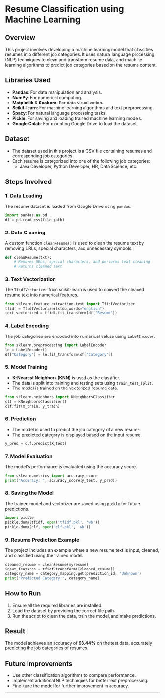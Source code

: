 
# Resume Classification using Machine Learning

## Overview
This project involves developing a machine learning model that classifies resumes into different job categories. It uses natural language processing (NLP) techniques to clean and transform resume data, and machine learning algorithms to predict job categories based on the resume content.

## Libraries Used
- **Pandas**: For data manipulation and analysis.
- **NumPy**: For numerical computing.
- **Matplotlib** & **Seaborn**: For data visualization.
- **Scikit-learn**: For machine learning algorithms and text preprocessing.
- **Spacy**: For natural language processing tasks.
- **Pickle**: For saving and loading trained machine learning models.
- **Google Colab**: For mounting Google Drive to load the dataset.

## Dataset
- The dataset used in this project is a CSV file containing resumes and corresponding job categories.
- Each resume is categorized into one of the following job categories:
  - Java Developer, Python Developer, HR, Data Science, etc.

## Steps Involved

### 1. Data Loading
The resume dataset is loaded from Google Drive using `pandas`.

```python
import pandas as pd
df = pd.read_csv(file_path)
```

### 2. Data Cleaning
A custom function `cleanResume()` is used to clean the resume text by removing URLs, special characters, and unnecessary symbols.

```python
def cleanResume(txt):
    # Removes URLs, special characters, and performs text cleaning
    # Returns cleaned text
```

### 3. Text Vectorization
The `TfidfVectorizer` from scikit-learn is used to convert the cleaned resume text into numerical features.

```python
from sklearn.feature_extraction.text import TfidfVectorizer
tfidf = TfidfVectorizer(stop_words="english")
text_vectorized = tfidf.fit_transform(df["Resume"])
```

### 4. Label Encoding
The job categories are encoded into numerical values using `LabelEncoder`.

```python
from sklearn.preprocessing import LabelEncoder
le = LabelEncoder()
df["Category"] = le.fit_transform(df["Category"])
```

### 5. Model Training
- **K-Nearest Neighbors (KNN)** is used as the classifier. 
- The data is split into training and testing sets using `train_test_split`.
- The model is trained on the vectorized resume data.

```python
from sklearn.neighbors import KNeighborsClassifier
clf = KNeighborsClassifier()
clf.fit(X_train, y_train)
```

### 6. Prediction
- The model is used to predict the job category of a new resume.
- The predicted category is displayed based on the input resume.

```python
y_pred = clf.predict(X_test)
```

### 7. Model Evaluation
The model's performance is evaluated using the accuracy score.

```python
from sklearn.metrics import accuracy_score
print("Accuracy: ", accuracy_score(y_test, y_pred))
```

### 8. Saving the Model
The trained model and vectorizer are saved using `pickle` for future predictions.

```python
import pickle
pickle.dump(tfidf, open('tfidf.pkl', 'wb'))
pickle.dump(clf, open('clf.pkl', 'wb'))
```

### 9. Resume Prediction Example
The project includes an example where a new resume text is input, cleaned, and classified using the trained model.

```python
cleaned_resume = cleanResume(myresume)
input_features = tfidf.transform([cleaned_resume])
category_name = category_mapping.get(prediction_id, "Unknown")
print("Predicted Category:", category_name)
```

## How to Run
1. Ensure all the required libraries are installed.
2. Load the dataset by providing the correct file path.
3. Run the script to clean the data, train the model, and make predictions.

## Result
The model achieves an accuracy of **98.44%** on the test data, accurately predicting the job categories of resumes.

## Future Improvements
- Use other classification algorithms to compare performance.
- Implement additional NLP techniques for better text preprocessing.
- Fine-tune the model for further improvement in accuracy.

---
